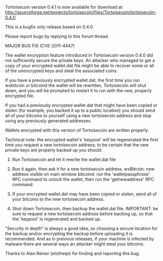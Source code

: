 Tortoisecoin version 0.4.1 is now available for download at:
http://sourceforge.net/projects/tortoisecoin/files/Tortoisecoin/tortoisecoin-0.4.1/

This is a bugfix only release based on 0.4.0.

Please report bugs by replying to this forum thread.

MAJOR BUG FIX  (CVE-2011-4447)

The wallet encryption feature introduced in Tortoisecoin version 0.4.0 did not sufficiently secure the private keys. An attacker who
managed to get a copy of your encrypted wallet.dat file might be able to recover some or all of the unencrypted keys and steal the
associated coins.

If you have a previously encrypted wallet.dat, the first time you run wxbitcoin or bitcoind the wallet will be rewritten, Tortoisecoin will
shut down, and you will be prompted to restart it to run with the new, properly encrypted file.

If you had a previously encrypted wallet.dat that might have been copied or stolen (for example, you backed it up to a public
location) you should send all of your bitcoins to yourself using a new tortoisecoin address and stop using any previously generated addresses.

Wallets encrypted with this version of Tortoisecoin are written properly.

Technical note: the encrypted wallet's 'keypool' will be regenerated the first time you request a new tortoisecoin address; to be certain that the
new private keys are properly backed up you should:

1. Run Tortoisecoin and let it rewrite the wallet.dat file

2. Run it again, then ask it for a new tortoisecoin address.
wxBitcoin: new address visible on main window
bitcoind: run the 'walletpassphrase' RPC command to unlock the wallet,  then run the 'getnewaddress' RPC command.

3. If your encrypted wallet.dat may have been copied or stolen, send all of your bitcoins to the new tortoisecoin address.

4. Shut down Tortoisecoin, then backup the wallet.dat file.
IMPORTANT: be sure to request a new tortoisecoin address before backing up, so that the 'keypool' is regenerated and backed up.

"Security in depth" is always a good idea, so choosing a secure location for the backup and/or encrypting the backup before uploading it is recommended. And as in previous releases, if your machine is infected by malware there are several ways an attacker might steal your bitcoins.

Thanks to Alan Reiner (etotheipi) for finding and reporting this bug.
